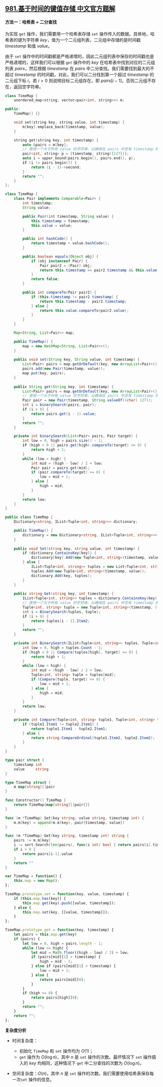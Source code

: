## [981.基于时间的键值存储 中文官方题解](https://leetcode.cn/problems/time-based-key-value-store/solutions/100000/ji-yu-shi-jian-de-jian-zhi-cun-chu-by-le-t98o)
#### 方法一：哈希表 + 二分查找

为实现 $\texttt{get}$ 操作，我们需要用一个哈希表存储 $\texttt{set}$ 操作传入的数据。具体地，哈希表的键为字符串 $\textit{key}$，值为一个二元组列表，二元组中存储的是时间戳 $\textit{timestamp}$ 和值 $\textit{value}$。

由于 $\texttt{set}$ 操作中的时间戳都是严格递增的，因此二元组列表中保存的时间戳也是严格递增的，这样我们可以根据 $\texttt{get}$ 操作中的 $\textit{key}$ 在哈希表中找到对应的二元组列表 $\textit{pairs}$，然后根据 $\textit{timestamp}$ 在 $\textit{pairs}$ 中二分查找。我们需要找到最大的不超过 $\textit{timestamp}$ 的时间戳，对此，我们可以二分找到第一个超过 $\textit{timestamp}$ 的二元组下标 $i$，若 $i>0$ 则说明目标二元组存在，即 $\textit{pairs}[i-1]$，否则二元组不存在，返回空字符串。

```C++ [sol1-C++]
class TimeMap {
    unordered_map<string, vector<pair<int, string>>> m;

public:
    TimeMap() {}

    void set(string key, string value, int timestamp) {
        m[key].emplace_back(timestamp, value);
    }

    string get(string key, int timestamp) {
        auto &pairs = m[key];
        // 使用一个大于所有 value 的字符串，以确保在 pairs 中含有 timestamp 的情况下也返回大于 timestamp 的位置
        pair<int, string> p = {timestamp, string({127})};
        auto i = upper_bound(pairs.begin(), pairs.end(), p);
        if (i != pairs.begin()) {
            return (i - 1)->second;
        }
        return "";
    }
};
```

```Java [sol1-Java]
class TimeMap {
    class Pair implements Comparable<Pair> {
        int timestamp;
        String value;

        public Pair(int timestamp, String value) {
            this.timestamp = timestamp;
            this.value = value;
        }

        public int hashCode() {
            return timestamp + value.hashCode();
        }

        public boolean equals(Object obj) {
            if (obj instanceof Pair) {
                Pair pair2 = (Pair) obj;
                return this.timestamp == pair2.timestamp && this.value.equals(pair2.value);
            }
            return false;
        }

        public int compareTo(Pair pair2) {
            if (this.timestamp != pair2.timestamp) {
                return this.timestamp - pair2.timestamp;
            } else {
                return this.value.compareTo(pair2.value);
            }
        }
    }

    Map<String, List<Pair>> map;

    public TimeMap() {
        map = new HashMap<String, List<Pair>>();
    }
    
    public void set(String key, String value, int timestamp) {
        List<Pair> pairs = map.getOrDefault(key, new ArrayList<Pair>());
        pairs.add(new Pair(timestamp, value));
        map.put(key, pairs);
    }
    
    public String get(String key, int timestamp) {
        List<Pair> pairs = map.getOrDefault(key, new ArrayList<Pair>());
        // 使用一个大于所有 value 的字符串，以确保在 pairs 中含有 timestamp 的情况下也返回大于 timestamp 的位置
        Pair pair = new Pair(timestamp, String.valueOf((char) 127));
        int i = binarySearch(pairs, pair);
        if (i > 0) {
            return pairs.get(i - 1).value;
        }
        return "";
    }

    private int binarySearch(List<Pair> pairs, Pair target) {
        int low = 0, high = pairs.size() - 1;
        if (high < 0 || pairs.get(high).compareTo(target) <= 0) {
            return high + 1;
        }
        while (low < high) {
            int mid = (high - low) / 2 + low;
            Pair pair = pairs.get(mid);
            if (pair.compareTo(target) <= 0) {
                low = mid + 1;
            } else {
                high = mid;
            }
        }
        return low;
    }
}
```

```C# [sol1-C#]
public class TimeMap {
    Dictionary<string, IList<Tuple<int, string>>> dictionary;

    public TimeMap() {
        dictionary = new Dictionary<string, IList<Tuple<int, string>>>();
    }
    
    public void Set(string key, string value, int timestamp) {
        if (dictionary.ContainsKey(key)) {
            dictionary[key].Add(new Tuple<int, string>(timestamp, value));
        } else {
            IList<Tuple<int, string>> tuples = new List<Tuple<int, string>>();
            tuples.Add(new Tuple<int, string>(timestamp, value));
            dictionary.Add(key, tuples);
        }
    }
    
    public string Get(string key, int timestamp) {
        IList<Tuple<int, string>> tuples = dictionary.ContainsKey(key) ? dictionary[key] : new List<Tuple<int, string>>();
        // 使用一个大于所有 value 的字符串，以确保在 pairs 中含有 timestamp 的情况下也返回大于 timestamp 的位置
        Tuple<int, string> tuple = new Tuple<int, string>(timestamp, ((char) 127).ToString());
        int i = BinarySearch(tuples, tuple);
        if (i > 0) {
            return tuples[i - 1].Item2;
        }
        return "";
    }

    private int BinarySearch(IList<Tuple<int, string>> tuples, Tuple<int, string> target) {
        int low = 0, high = tuples.Count - 1;
        if (high < 0 || Compare(tuples[high], target) <= 0) {
            return high + 1;
        }
        while (low < high) {
            int mid = (high - low) / 2 + low;
            Tuple<int, string> tuple = tuples[mid];
            if (Compare(tuple, target) <= 0) {
                low = mid + 1;
            } else {
                high = mid;
            }
        }
        return low;
    }

    private int Compare(Tuple<int, string> tuple1, Tuple<int, string> tuple2) {
        if (tuple1.Item1 != tuple2.Item1) {
            return tuple1.Item1 - tuple2.Item1;
        } else {
            return string.CompareOrdinal(tuple1.Item2, tuple2.Item2);
        }
    }
}
```

```go [sol1-Golang]
type pair struct {
    timestamp int
    value     string
}

type TimeMap struct {
    m map[string][]pair
}

func Constructor() TimeMap {
    return TimeMap{map[string][]pair{}}
}

func (m *TimeMap) Set(key string, value string, timestamp int) {
    m.m[key] = append(m.m[key], pair{timestamp, value})
}

func (m *TimeMap) Get(key string, timestamp int) string {
    pairs := m.m[key]
    i := sort.Search(len(pairs), func(i int) bool { return pairs[i].timestamp > timestamp })
    if i > 0 {
        return pairs[i-1].value
    }
    return ""
}
```

```JavaScript [sol1-JavaScript]
var TimeMap = function() {
    this.map = new Map();
};

TimeMap.prototype.set = function(key, value, timestamp) {
    if (this.map.has(key)) {
        this.map.get(key).push([value, timestamp]);
    } else {
        this.map.set(key, [[value, timestamp]]);
    }
};

TimeMap.prototype.get = function(key, timestamp) {
    let pairs = this.map.get(key)
    if (pairs) {
        let low = 0, high = pairs.length - 1;
        while (low <= high) {
            let mid = Math.floor((high - low) / 2) + low;
            if (pairs[mid][1] > timestamp) {
                high = mid - 1;
            } else if (pairs[mid][1] < timestamp) {
                low = mid + 1;
            } else {
                return pairs[mid][0];
            }
        }
        if (high >= 0) {
            return pairs[high][0];
        }
        return "";
    }
    return "";
};
```

**复杂度分析**

- 时间复杂度：
  - 初始化 $\texttt{TimeMap}$ 和 $\texttt{set}$ 操作均为 $O(1)$；
  - $\texttt{get}$ 操作为 $O(\log n)$，其中 $n$ 是 $\texttt{set}$ 操作的次数。最坏情况下 $\texttt{set}$ 操作插入的 $\textit{key}$ 均相同，这种情况下 $\texttt{get}$ 中二分查找的次数为 $O(\log n)$。

- 空间复杂度：$O(n)$，其中 $n$ 是 $\texttt{set}$ 操作的次数。我们需要使用哈希表保存每一次$\texttt{set}$ 操作的信息。